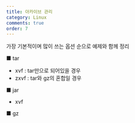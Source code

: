 ```yaml
---
title: 아카이브 관리
category: Linux
comments: true
order: 7
---
```


가장 기본적이며 많이 쓰는 옵션 순으로 예제와 함께 정리

■ tar  
- xvf : tar만으로 되어있을 경우
- zxvf : tar와 gz의 혼합일 경우

■ jar  
- xvf

■ gz  




